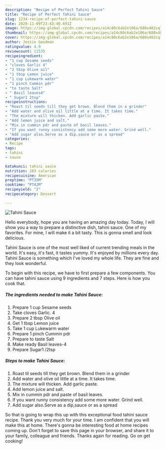 ```yaml
---
description: "Recipe of Perfect Tahini Sauce"
title: "Recipe of Perfect Tahini Sauce"
slug: 1234-recipe-of-perfect-tahini-sauce
date: 2020-11-09T23:43:40.691Z
image: https://img-global.cpcdn.com/recipes/a14c80c6ab2e106a/680x482cq70/tahini-sauce-recipe-main-photo.jpg
thumbnail: https://img-global.cpcdn.com/recipes/a14c80c6ab2e106a/680x482cq70/tahini-sauce-recipe-main-photo.jpg
cover: https://img-global.cpcdn.com/recipes/a14c80c6ab2e106a/680x482cq70/tahini-sauce-recipe-main-photo.jpg
author: Jessie Goodman
ratingvalue: 4.9
reviewcount: 11535
recipeingredient:
- "1 cup Sesame seeds"
- "cloves Garlic 4"
- "2 tbsp Olive oil"
- "1 tbsp Lemon juice"
- "1 cup Lukewarm water"
- "1 pinch Cummin pdr"
- "to taste Salt"
- " Basil leaves4"
- " Sugar1 2tsp"
recipeinstructions:
- "Roast til seeds till they get brown. Blend them in a grinder"
- "Add water and olive oil little at a time. It takes time."
- "The mixture will thicken. Add garlic paste."
- "Add lemon juice and salt."
- "Mix in cummin pdr and paste of basil leaves."
- "If you want runny consistency add some more water. Grind well."
- "Add sugar also.Serve as a dip,sauce or as a spread"
categories:
- Recipe
tags:
- tahini
- sauce

katakunci: tahini sauce 
nutrition: 283 calories
recipecuisine: American
preptime: "PT35M"
cooktime: "PT42M"
recipeyield: "2"
recipecategory: Dessert

---
```



![Tahini Sauce](https://img-global.cpcdn.com/recipes/a14c80c6ab2e106a/680x482cq70/tahini-sauce-recipe-main-photo.jpg)

Hello everybody, hope you are having an amazing day today. Today, I will show you a way to prepare a distinctive dish, tahini sauce. One of my favorites. For mine, I will make it a bit tasty. This is gonna smell and look delicious.

Tahini Sauce is one of the most well liked of current trending meals in the world. It's easy, it's fast, it tastes yummy. It's enjoyed by millions every day. Tahini Sauce is something which I've loved my whole life. They are fine and they look wonderful.




To begin with this recipe, we have to first prepare a few components. You can have tahini sauce using 9 ingredients and 7 steps. Here is how you cook that.

<!--inarticleads1-->

##### The ingredients needed to make Tahini Sauce:

1. Prepare 1 cup Sesame seeds
1. Take cloves Garlic. 4
1. Prepare 2 tbsp Olive oil
1. Get 1 tbsp Lemon juice
1. Take 1 cup Lukewarm water
1. Prepare 1 pinch Cummin pdr
1. Prepare to taste Salt
1. Make ready  Basil leaves-4
1. Prepare  Sugar1 /2tsp




<!--inarticleads2-->

##### Steps to make Tahini Sauce:

1. Roast til seeds till they get brown. Blend them in a grinder
1. Add water and olive oil little at a time. It takes time.
1. The mixture will thicken. Add garlic paste.
1. Add lemon juice and salt.
1. Mix in cummin pdr and paste of basil leaves.
1. If you want runny consistency add some more water. Grind well.
1. Add sugar also.Serve as a dip,sauce or as a spread




So that is going to wrap this up with this exceptional food tahini sauce recipe. Thank you very much for your time. I am confident that you will make this at home. There's gonna be interesting food at home recipes coming up. Don't forget to save this page in your browser, and share it to your family, colleague and friends. Thanks again for reading. Go on get cooking!
